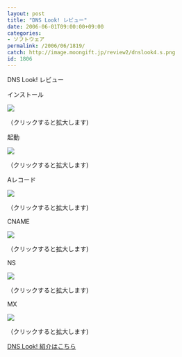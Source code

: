 ```yaml
---
layout: post
title: "DNS Look! レビュー"
date: 2006-06-01T09:00:00+09:00
categories:
- ソフトウェア
permalink: /2006/06/1819/
catch: http://image.moongift.jp/review2/dnslook4.s.png
id: 1806
---
```

DNS Look! レビュー  
<!--more-->

インストール

  

[![](http://image.moongift.jp/review2/dnslook1.s.png)](http://image.moongift.jp/review2/dnslook1.png)  
  
（クリックすると拡大します)

  

起動

  

[![](http://image.moongift.jp/review2/dnslook2.s.png)](http://image.moongift.jp/review2/dnslook2.png)  
  
（クリックすると拡大します)

  

Aレコード

  

[![](http://image.moongift.jp/review2/dnslook3.s.png)](http://image.moongift.jp/review2/dnslook3.png)  
  
（クリックすると拡大します)

  

CNAME

  

[![](http://image.moongift.jp/review2/dnslook4.s.png)](http://image.moongift.jp/review2/dnslook4.png)  
  
（クリックすると拡大します)

  

NS

  

[![](http://image.moongift.jp/review2/dnslook5.s.png)](http://image.moongift.jp/review2/dnslook5.png)  
  
（クリックすると拡大します)

  

MX

  

[![](http://image.moongift.jp/review2/dnslook6.s.png)](http://image.moongift.jp/review2/dnslook6.png)  
  
（クリックすると拡大します)

  

[DNS Look! 紹介はこちら](http://fw.moongift.jp/intro/i-1818.html)

